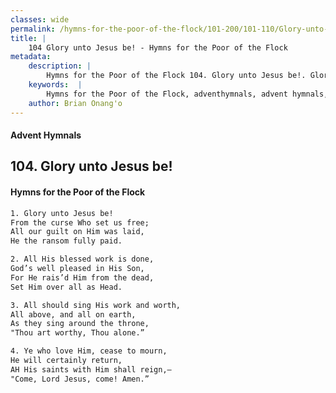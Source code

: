 ```yaml
---
classes: wide
permalink: /hymns-for-the-poor-of-the-flock/101-200/101-110/Glory-unto-Jesus-be!/
title: |
    104 Glory unto Jesus be! - Hymns for the Poor of the Flock
metadata:
    description: |
        Hymns for the Poor of the Flock 104. Glory unto Jesus be!. Glory unto Jesus be! From the curse Who set us free; All our guilt on Him was laid, He the ransom fully paid. 
    keywords:  |
        Hymns for the Poor of the Flock, adventhymnals, advent hymnals, Glory unto Jesus be!, Glory unto Jesus be!, 
    author: Brian Onang'o
---
```


#### Advent Hymnals
## 104. Glory unto Jesus be!
####  Hymns for the Poor of the Flock

```txt
1. Glory unto Jesus be!
From the curse Who set us free;
All our guilt on Him was laid,
He the ransom fully paid.

2. All His blessed work is done,
God’s well pleased in His Son,
For He rais’d Him from the dead,
Set Him over all as Head.

3. All should sing His work and worth,
All above, and all on earth,
As they sing around the throne,
"Thou art worthy, Thou alone.”

4. Ye who love Him, cease to mourn,
He will certainly return,
AH His saints with Him shall reign,— 
"Come, Lord Jesus, come! Amen.”
```